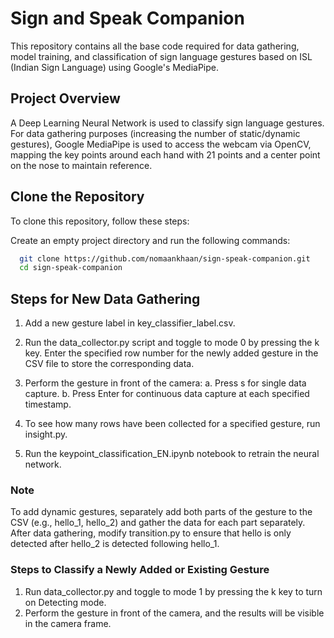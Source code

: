 # Sign and Speak Companion

This repository contains all the base code required for data gathering, model training, and classification of sign language gestures based on ISL (Indian Sign Language) using Google's MediaPipe.


## Project Overview

A Deep Learning Neural Network is used to classify sign language gestures.
For data gathering purposes (increasing the number of static/dynamic gestures), Google MediaPipe is used to access the webcam via OpenCV, mapping the key points around each hand with 21 points and a center point on the nose to maintain reference.

## Clone the Repository

To clone this repository, follow these steps:

Create an empty project directory and run the following commands:

```bash
  git clone https://github.com/nomaankhaan/sign-speak-companion.git
  cd sign-speak-companion
```

## Steps for New Data Gathering

1. Add a new gesture label in key_classifier_label.csv.
2. Run the data_collector.py script and toggle to mode 0 by pressing the k key. Enter the specified row number for the newly added gesture in the CSV file to store the corresponding data.
3. Perform the gesture in front of the camera:
  a. Press s for single data capture.
  b. Press Enter for continuous data capture at each   specified   timestamp.

4. To see how many rows have been collected for a specified gesture, run insight.py.
5. Run the keypoint_classification_EN.ipynb notebook to retrain the neural network.

### Note

To add dynamic gestures, separately add both parts of the gesture to the CSV (e.g., hello_1, hello_2) and gather the data for each part separately. After data gathering, modify transition.py to ensure that hello is only detected after hello_2 is detected following hello_1.

### Steps to Classify a Newly Added or Existing Gesture

1. Run data_collector.py and toggle to mode 1 by pressing the k key to turn on Detecting mode.
2. Perform the gesture in front of the camera, and the results will be visible in the camera frame.
